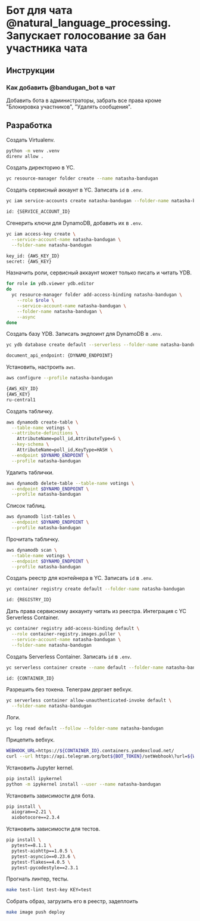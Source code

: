 
# Бот для чата @natural_language_processing. Запускает голосование за бан участника чата

## Инструкции

### Как добавить @bandugan_bot в чат

Добавить бота в администраторы, забрать все права кроме "Блокировка участников", "Удалять сообщения".

## Разработка

Создать Virtualenv.

```bash
python -m venv .venv
direnv allow .
```

Создать директорию в YC.

```bash
yc resource-manager folder create --name natasha-bandugan
```

Создать сервисный аккаунт в YC. Записать `id` в `.env`.

```bash
yc iam service-accounts create natasha-bandugan --folder-name natasha-bandugan

id: {SERVICE_ACCOUNT_ID}
```

Сгенерить ключи для DynamoDB, добавить их в `.env`.

```bash
yc iam access-key create \
  --service-account-name natasha-bandugan \
  --folder-name natasha-bandugan

key_id: {AWS_KEY_ID}
secret: {AWS_KEY}
```

Назначить роли, сервисный аккаунт может только писать и читать YDB.

```bash
for role in ydb.viewer ydb.editor
do
  yc resource-manager folder add-access-binding natasha-bandugan \
    --role $role \
    --service-account-name natasha-bandugan \
    --folder-name natasha-bandugan \
    --async
done
```

Создать базу YDB. Записать эндпоинт для DynamoDB в `.env`.

```bash
yc ydb database create default --serverless --folder-name natasha-bandugan

document_api_endpoint: {DYNAMO_ENDPOINT}
```

Установить, настроить `aws`.

```bash
aws configure --profile natasha-bandugan

{AWS_KEY_ID}
{AWS_KEY}
ru-central1
```

Создать табличку.

```bash
aws dynamodb create-table \
  --table-name votings \
  --attribute-definitions \
    AttributeName=poll_id,AttributeType=S \
  --key-schema \
    AttributeName=poll_id,KeyType=HASH \
  --endpoint $DYNAMO_ENDPOINT \
  --profile natasha-bandugan
```

Удалить таблички.

```bash
aws dynamodb delete-table --table-name votings \
  --endpoint $DYNAMO_ENDPOINT \
  --profile natasha-bandugan
```

Список таблиц.

```bash
aws dynamodb list-tables \
  --endpoint $DYNAMO_ENDPOINT \
  --profile natasha-bandugan
```

Прочитать табличку.

```bash
aws dynamodb scan \
  --table-name votings \
  --endpoint $DYNAMO_ENDPOINT \
  --profile natasha-bandugan
```

Создать реестр для контейнера в YC. Записать `id` в `.env`.

```bash
yc container registry create default --folder-name natasha-bandugan

id: {REGISTRY_ID}
```

Дать права сервисному аккаунту читать из реестра. Интеграция с YC Serverless Container.

```bash
yc container registry add-access-binding default \
  --role container-registry.images.puller \
  --service-account-name natasha-bandugan \
  --folder-name natasha-bandugan
```

Создать Serverless Container. Записать `id` в `.env`.

```bash
yc serverless container create --name default --folder-name natasha-bandugan

id: {CONTAINER_ID}
```

Разрешить без токена. Телеграм дергает вебхук.

```bash
yc serverless container allow-unauthenticated-invoke default \
  --folder-name natasha-bandugan
```

Логи.

```bash
yc log read default --follow --folder-name natasha-bandugan
```

Прицепить вебхук.

```bash
WEBHOOK_URL=https://${CONTAINER_ID}.containers.yandexcloud.net/
curl --url https://api.telegram.org/bot${BOT_TOKEN}/setWebhook\?url=${WEBHOOK_URL}
```

Установить Jupyter kernel.

```bash
pip install ipykernel
python -m ipykernel install --user --name natasha-bandugan
```

Установить зависимости для бота.

```bash
pip install \
  aiogram==2.21 \
  aiobotocore==2.3.4
```

Установить зависимости для тестов.

```bash
pip install \
  pytest==8.1.1 \
  pytest-aiohttp==1.0.5 \
  pytest-asyncio==0.23.6 \
  pytest-flakes==4.0.5 \
  pytest-pycodestyle==2.3.1
```

Прогнать линтер, тесты.

```bash
make test-lint test-key KEY=test
```

Собрать образ, загрузить его в реестр, задеплоить

```bash
make image push deploy
```
